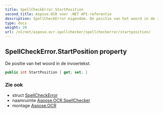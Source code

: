 ```yaml
---
title: SpellCheckError.StartPosition
second_title: Aspose.OCR voor .NET API-referentie
description: SpellCheckError eigendom. De positie van het woord in de invoertekst.
type: docs
weight: 20
url: /nl/net/aspose.ocr.spellchecker/spellcheckerror/startposition/
---
```

## SpellCheckError.StartPosition property

De positie van het woord in de invoertekst.

```csharp
public int StartPosition { get; set; }
```

### Zie ook

* struct [SpellCheckError](../)
* naamruimte [Aspose.OCR.SpellChecker](../../spellcheckerror/)
* montage [Aspose.OCR](../../../)


